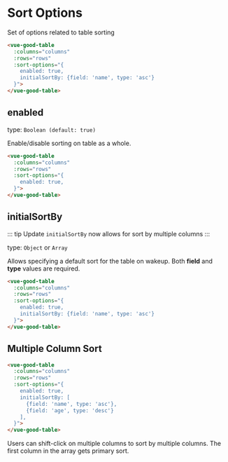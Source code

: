 # Sort Options

Set of options related to table sorting

```html
<vue-good-table
  :columns="columns"
  :rows="rows"
  :sort-options="{
    enabled: true,
    initialSortBy: {field: 'name', type: 'asc'}
  }">
</vue-good-table>
```

## enabled

type: `Boolean (default: true)`

Enable/disable sorting on table as a whole. 
```html
<vue-good-table
  :columns="columns"
  :rows="rows"
  :sort-options="{
    enabled: true,
  }">
</vue-good-table>
```

## initialSortBy

::: tip Update
`initialSortBy` now allows for sort by multiple columns
:::

type: `Object` or `Array`

Allows specifying a default sort for the table on wakeup. Both **field** and **type** values are required.
```html
<vue-good-table
  :columns="columns"
  :rows="rows"
  :sort-options="{
    enabled: true,
    initialSortBy: {field: 'name', type: 'asc'}
  }">
</vue-good-table>
```

## Multiple Column Sort
```html
<vue-good-table
  :columns="columns"
  :rows="rows"
  :sort-options="{
    enabled: true,
    initialSortBy: [
      {field: 'name', type: 'asc'},
      {field: 'age', type: 'desc'}
    ],
  }">
</vue-good-table>
```

Users can shift-click on multiple columns to sort by multiple columns. The first column in the array gets primary sort.